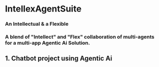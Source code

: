 # IntellexAgentSuite 
### An Intellectual & a Flexible ###
### A blend of "Intellect" and "Flex" collaboration of multi-agents for a multi-app Agentic Ai Solution. ###

## 1. Chatbot project using Agentic Ai

